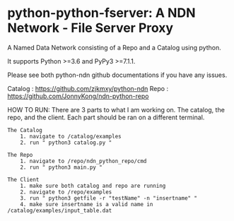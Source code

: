 python-python-fserver: A NDN Network - File Server Proxy 
==========

A Named Data Network consisting of a Repo and a Catalog using python.

It supports Python >=3.6 and PyPy3 >=7.1.1.

Please see both python-ndn github documentations if you have any issues.

Catalog : https://github.com/zjkmxy/python-ndn
Repo    : https://github.com/JonnyKong/ndn-python-repo


HOW TO RUN:
	There are 3 parts to what I am working on. The catalog, the repo, and the client.
	Each part should be ran on a different terminal.

	The Catalog
		1. navigate to /catalog/examples
		2. run " python3 catalog.py "

	The Repo
		1. navigate to /repo/ndn_python_repo/cmd
		2. run " python3 main.py "

	The Client
		1. make sure both catalog and repo are running
		2. navigate to /repo/examples
		3. run " python3 getfile -r "testName" -n "insertname" "
		4. make sure insertname is a valid name in /catalog/examples/input_table.dat
